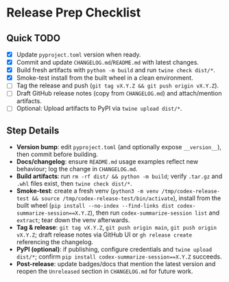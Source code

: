 # Release Prep Checklist

## Quick TODO
- [X] Update `pyproject.toml` version when ready.
- [X] Commit and update `CHANGELOG.md`/`README.md` with latest changes.
- [X] Build fresh artifacts with `python -m build` and run `twine check dist/*`.
- [X] Smoke-test install from the built wheel in a clean environment.
- [ ] Tag the release and push (`git tag vX.Y.Z && git push origin vX.Y.Z`).
- [ ] Draft GitHub release notes (copy from `CHANGELOG.md`) and attach/mention artifacts.
- [ ] Optional: Upload artifacts to PyPI via `twine upload dist/*`.

## Step Details
- **Version bump**: edit `pyproject.toml` (and optionally expose `__version__`), then commit before building.
- **Docs/changelog**: ensure `README.md` usage examples reflect new behaviour; log the change in `CHANGELOG.md`.
- **Build artifacts**: run `rm -rf dist/ && python -m build`; verify `.tar.gz` and `.whl` files exist, then `twine check dist/*`.
- **Smoke-test**: create a fresh venv (`python3 -m venv /tmp/codex-release-test && source /tmp/codex-release-test/bin/activate`), install from the built wheel (`pip install --no-index --find-links dist codex-summarize-session==X.Y.Z`), then run `codex-summarize-session list` and `extract`; tear down the venv afterwards.
- **Tag & release**: `git tag vX.Y.Z`, `git push origin main`, `git push origin vX.Y.Z`; draft release notes via GitHub UI or `gh release create` referencing the changelog.
- **PyPI (optional)**: if publishing, configure credentials and `twine upload dist/*`; confirm `pip install codex-summarize-session==X.Y.Z` succeeds.
- **Post-release**: update badges/docs that mention the latest version and reopen the `Unreleased` section in `CHANGELOG.md` for future work.

